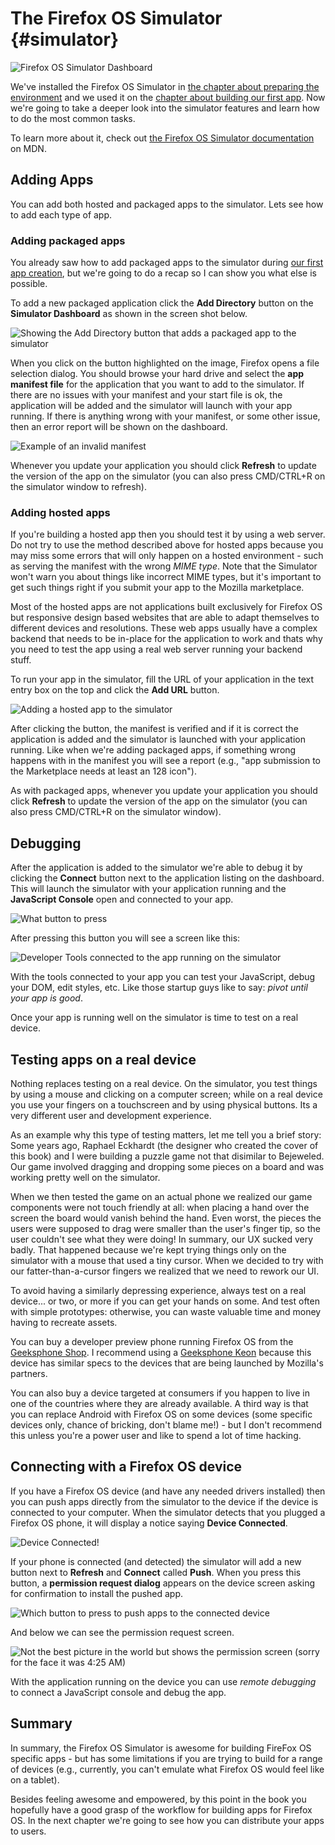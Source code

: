 # The Firefox OS Simulator {#simulator}

![Firefox OS Simulator Dashboard](images/originals/simulator-dashboard.png)

We've installed the Firefox OS Simulator in [the chapter about preparing the environment](#setup) and we used it on the [chapter about building our first app](#firstapp). Now we're going to take a deeper look into the simulator features and learn how to do the most common tasks.

To learn more about it, check out [the Firefox OS Simulator documentation](https://developer.mozilla.org/en-US/docs/Tools/Firefox_OS_Simulator) on MDN.

## Adding Apps

You can add both hosted and packaged apps to the simulator. Lets see how to add each type of app.

### Adding packaged apps

You already saw how to add packaged apps to the simulator during [our first app creation](#firstapp), but we're going to do a recap so I can show you what else is possible.

To add a new packaged application click the **Add Directory** button on the **Simulator Dashboard** as shown in the screen shot below.

![Showing the *Add Directory* button that adds a packaged app to the simulator](images/originals/simulator-add-directory.png)

When you click on the button highlighted on the image, Firefox opens a file selection dialog. You should browse your hard drive and select the **app manifest file** for the application that you want to add to the simulator. If there are no issues with your manifest and your start file is ok, the application will be added and the simulator will launch with your app running. If there is anything wrong with your manifest, or some other issue, then an error report will be shown on the dashboard. 

![Example of an invalid manifest](images/originals/simulator-invalid-manifest.png)

Whenever you update your application you should click **Refresh** to update the version of the app on the simulator (you can also press CMD/CTRL+R on the simulator window to refresh). 

### Adding hosted apps

If you're building a hosted app then you should test it by using a web server. Do not try to use the method described above for hosted apps because you may miss some errors that will only happen on a hosted environment - such as serving the manifest with the wrong *MIME type*. Note that the Simulator won't warn you about things like incorrect MIME types, but it's important to get such things right if you submit your app to the Mozilla marketplace. 

Most of the hosted apps are not applications built exclusively for Firefox OS but responsive design based websites that are able to adapt themselves to different devices and resolutions. These web apps usually have a complex backend that needs to be in-place for the application to work and thats why you need to test the app using a real web server running your backend stuff. 

To run your app in the simulator, fill the URL of your application in the text entry box on the top and click the **Add URL** button.

![Adding a hosted app to the simulator](images/originals/simulator-add-url.png)

After clicking the button, the manifest is verified and if it is correct the application is added and the simulator is launched with your application running. Like when we're adding packaged apps, if something wrong happens with in the manifest you will see a report (e.g., "app submission to the Marketplace needs at least an 128 icon"). 

As with packaged apps, whenever you update your application you should click **Refresh** to update the version of the app on the simulator (you can also press CMD/CTRL+R on the simulator window).

## Debugging

After the application is added to the simulator we're able to debug it by clicking the **Connect** button next to the application listing on the dashboard. This will launch the simulator with your application running and the **JavaScript Console** open and connected to your app.

![What button to press](images/originals/simulator-press-connect.png)

After pressing this button you will see a screen like this:

![Developer Tools connected to the app running on the simulator](images/originals/simulator-connected.png)

With the tools connected to your app you can test your JavaScript, debug your DOM, edit styles, etc. Like those startup guys like to say: *pivot until your app is good*.

Once your app is running well on the simulator is time to test on a real device.

## Testing apps on a real device

Nothing replaces testing on a real device. On the simulator, you test things by using a mouse and clicking on a computer screen; while on a real device you use your fingers on a touchscreen and by using physical buttons. Its a very different user and development experience. 

As an example why this type of testing matters, let me tell you a brief story: Some years ago,   Raphael Eckhardt (the designer who created the cover of this book) and I were building a puzzle game not that disimilar to Bejeweled. Our game involved dragging and dropping some pieces on a board and was working pretty well on the simulator. 

When we then tested the game on an actual phone we realized our game components were not touch friendly at all: when placing a hand over the screen the board would vanish behind the hand. Even worst, the pieces the users were supposed to drag were smaller than the user's finger tip, so the user couldn't see what they were doing! In summary, our UX sucked very badly. That happened because we're kept trying things only on the simulator with a mouse that used a tiny cursor. When we decided to try with our fatter-than-a-cursor fingers we realized that we need to rework our UI. 

To avoid having a similarly depressing experience, always test on a real device... or two, or more if you can get your hands on some. And test often with simple prototypes: otherwise, you can waste valuable time and money having to recreate assets. 

You can buy a developer preview phone running Firefox OS from the [Geeksphone Shop](http://shop.geeksphone.com/en/). I recommend using a [Geeksphone Keon](http://www.geeksphone.com/) because this device has similar specs to the devices that are being launched by Mozilla's partners. 

You can also buy a device targeted at consumers if you happen to live in one of the countries where they are already available. A third way is that you can replace Android with Firefox OS on some devices (some specific devices only, chance of bricking, don't blame me!) - but I don't recommend this unless you're a power user and like to spend a lot of time hacking.

## Connecting with a Firefox OS device

If you have a Firefox OS device (and have any needed drivers installed) then you can push apps directly from the simulator to the device if the device is connected to your computer. When the simulator detects that you plugged a Firefox OS phone, it will display a notice saying **Device Connected**.

![Device Connected!](images/originals/simulator-device-connected.png)

If your phone is connected (and detected) the simulator will add a new button next to **Refresh** and **Connect** called **Push**. When you press this button, a **permission request dialog** appears on the device screen asking for confirmation to install the pushed app.

![Which button to press to push apps to the connected device](images/originals/simulator-press-push.png)

And below we can see the permission request screen.

![Not the best picture in the world but shows the permission screen (sorry for the face it was 4:25 AM)](images/originals/simulator-remote-push.jpg)

With the application running on the device you can use *remote debugging* to connect a JavaScript console and debug the app.

## Summary

In summary, the Firefox OS Simulator is awesome for building FireFox OS specific apps - but has some limitations if you are trying to build for a range of devices (e.g., currently, you can't emulate what Firefox OS would feel like on a tablet). 

Besides feeling awesome and empowered, by this point in the book you hopefully have a good grasp of the workflow for building apps for Firefox OS. In the next chapter we're going to see how you can distribute your apps to users.